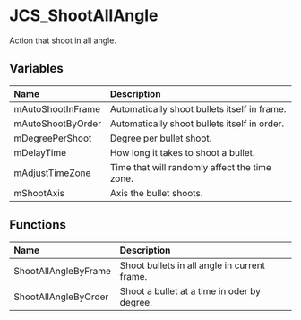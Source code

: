 # JCS_ShootAllAngle

Action that shoot in all angle.

## Variables

| Name | Description |
|:---|:---|
| mAutoShootInFrame | Automatically shoot bullets itself in frame. |
| mAutoShootByOrder | Automatically shoot bullets itself in order. |
| mDegreePerShoot | Degree per bullet shoot. |
| mDelayTime | How long it takes to shoot a bullet. |
| mAdjustTimeZone | Time that will randomly affect the time zone. |
| mShootAxis | Axis the bullet shoots. |

## Functions

| Name | Description |
|:---|:---|
| ShootAllAngleByFrame | Shoot bullets in all angle in current frame. |
| ShootAllAngleByOrder | Shoot a bullet at a time in oder by degree. |
